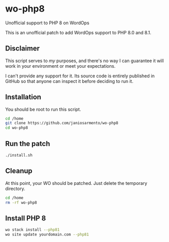 # wo-php8
Unofficial support to PHP 8 on WordOps

This is an unofficial patch to add WordOps support to PHP 8.0 and 8.1.

## Disclaimer

This script serves to _my_ purposes, and there's no way I can guarantee it will
work in your environment or meet your expectations.

I can't provide any support for it. Its source code is entirely published in
GitHub so that anyone can inspect it before deciding to run it.

## Installation

You should be root to run this script.

```bash
cd /home
git clone https://github.com/janiosarmento/wo-php8
cd wo-php8
```

## Run the patch

```bash
./install.sh
```

## Cleanup

At this point, your WO should be patched. Just delete the temporary directory.

```bash
cd /home
rm -rf wo-php8
```

## Install PHP 8

```bash
wo stack install --php81
wo site update yourdomain.com --php81
```
